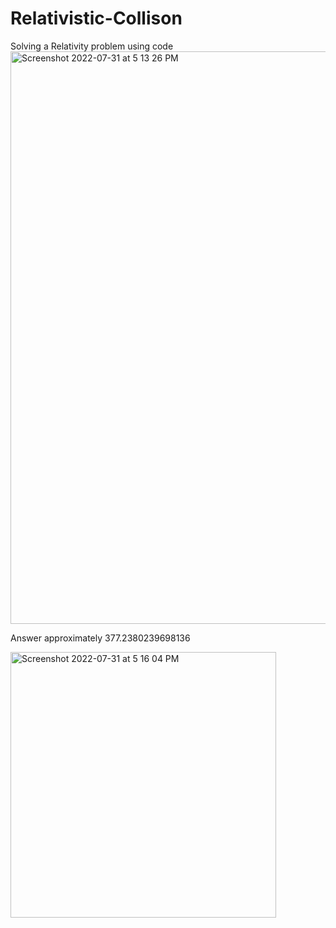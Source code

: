 # Relativistic-Collison
Solving a Relativity problem using code
<img width="916" alt="Screenshot 2022-07-31 at 5 13 26 PM" src="https://user-images.githubusercontent.com/65448559/182024653-197d81c5-436d-42e5-961e-1ecf23992557.png">


Answer approximately 377.2380239698136


<img width="425" alt="Screenshot 2022-07-31 at 5 16 04 PM" src="https://user-images.githubusercontent.com/65448559/182024777-cc259df6-1f75-431f-b2ee-f556e5730ffe.png">
